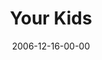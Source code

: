 ---
layout: message
category: message
series: "Home For The Holidays"
title: "Your Kids"
date: 2006-12-16-00-00
message_id: 38
audio: "http://s3.amazonaws.com/crossroads-media/media/legacy/mp3/HFTH_03_Your_Kids_12-17-06_Tome.mp3"
audio-duration: "39:24"
flag: "N"
---